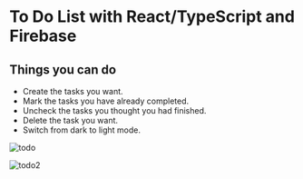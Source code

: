 # To Do List with React/TypeScript and Firebase


## Things you can do
- Create the tasks you want.
- Mark the tasks you have already completed.
- Uncheck the tasks you thought you had finished.
- Delete the task you want.
- Switch from dark to light mode.

![todo](https://user-images.githubusercontent.com/77457592/144639495-c1d45586-aec5-4a5c-853b-e40489b738f9.gif)

![todo2](https://user-images.githubusercontent.com/77457592/144640433-bc5457f8-3cee-414a-927a-97c857c57ab0.gif)
